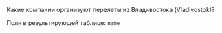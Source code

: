 Какие компании организуют перелеты из Владивостока (Vladivostok)?

Поля в результирующей таблице:
`name`